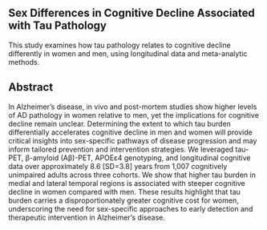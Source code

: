 ## Sex Differences in Cognitive Decline Associated with Tau Pathology
This study examines how tau pathology relates to cognitive decline differently in women and men, using longitudinal data and meta-analytic methods.

## Abstract
In Alzheimer’s disease, in vivo and post-mortem studies show higher levels of AD pathology in women relative to men, yet the implications for cognitive decline remain unclear. Determining the extent to which tau burden differentially accelerates cognitive decline in men and women will provide critical insights into sex-specific pathways of disease progression and may inform tailored prevention and intervention strategies. We leveraged tau-PET, β-amyloid (Aβ)-PET, APOEε4 genotyping, and longitudinal cognitive data over approximately 8.6 [SD=3.8] years from 1,007 cognitively unimpaired adults across three cohorts. We show that higher tau burden in medial and lateral temporal regions is associated with steeper cognitive decline in women compared with men. These results highlight that tau burden carries a disproportionately greater cognitive cost for women, underscoring the need for sex-specific approaches to early detection and therapeutic intervention in Alzheimer’s disease. 
